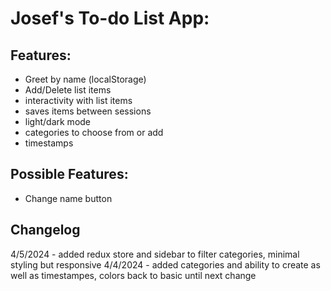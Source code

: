 # Josef's To-do List App:

## Features:
- Greet by name (localStorage)
- Add/Delete list items
- interactivity with list items
- saves items between sessions
- light/dark mode
- categories to choose from or add
- timestamps

## Possible Features:
- Change name button

## Changelog
4/5/2024 - added redux store and sidebar to filter categories, minimal styling but responsive
4/4/2024 - added categories and ability to create as well as timestampes, colors back to basic until next change